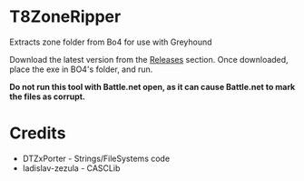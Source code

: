 # T8ZoneRipper
Extracts zone folder from Bo4 for use with Greyhound

Download the latest version from the [Releases](https://github.com/Scobalula/T8ZoneRipper/releases) section. Once downloaded, place the exe in BO4's folder, and run.

**Do not run this tool with Battle.net open, as it can cause Battle.net to mark the files as corrupt.**

# Credits 

* DTZxPorter - Strings/FileSystems code
* ladislav-zezula - CASCLib
